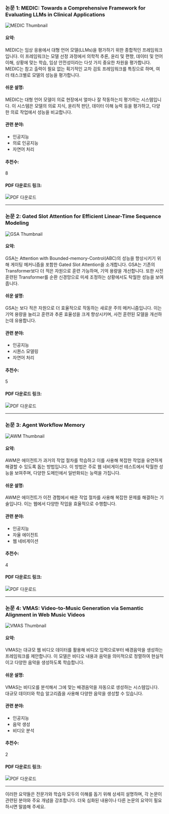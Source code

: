 ### 논문 1: MEDIC: Towards a Comprehensive Framework for Evaluating LLMs in Clinical Applications

![MEDIC Thumbnail](https://cdn-thumbnails.huggingface.co/social-thumbnails/papers/2409.07314.png)

#### 요약:
MEDIC는 임상 응용에서 대형 언어 모델(LLMs)을 평가하기 위한 종합적인 프레임워크입니다. 이 프레임워크는 모델 선정 과정에서 의학적 추론, 윤리 및 편향, 데이터 및 언어 이해, 상황에 맞는 학습, 임상 안전성이라는 다섯 가지 중요한 차원을 평가합니다. MEDIC는 참고 출력이 필요 없는 획기적인 교차 검토 프레임워크를 특징으로 하며, 여러 태스크별로 모델의 성능을 평가합니다.

#### 쉬운 설명:
MEDIC는 대형 언어 모델이 의료 현장에서 얼마나 잘 작동하는지 평가하는 시스템입니다. 이 시스템은 모델의 의료 지식, 윤리적 판단, 데이터 이해 능력 등을 평가하고, 다양한 의료 작업에서 성능을 비교합니다.

#### 관련 분야:
- 인공지능
- 의료 인공지능
- 자연어 처리

#### 추천수:
8

#### PDF 다운로드 링크:
![PDF 다운로드](https://arxiv.org/pdf/2409.07314)

---

### 논문 2: Gated Slot Attention for Efficient Linear-Time Sequence Modeling

![GSA Thumbnail](https://cdn-thumbnails.huggingface.co/social-thumbnails/papers/2409.07146.png)

#### 요약:
GSA는 Attention with Bounded-memory-Control(ABC)의 성능을 향상시키기 위해 게이팅 메커니즘을 포함한 Gated Slot Attention을 소개합니다. GSA는 기존의 Transformer보다 더 적은 자원으로 훈련 가능하며, 기억 용량을 개선합니다. 또한 사전 훈련된 Transformer를 순환 신경망으로 미세 조정하는 상황에서도 탁월한 성능을 보여줍니다.

#### 쉬운 설명:
GSA는 보다 적은 자원으로 더 효율적으로 작동하는 새로운 주의 메커니즘입니다. 이는 기억 용량을 늘리고 훈련과 추론 효율성을 크게 향상시키며, 사전 훈련된 모델을 개선하는데 유용합니다.

#### 관련 분야:
- 인공지능
- 시퀀스 모델링
- 자연어 처리

#### 추천수:
5

#### PDF 다운로드 링크:
![PDF 다운로드](https://arxiv.org/pdf/2409.07146)

---

### 논문 3: Agent Workflow Memory

![AWM Thumbnail](https://cdn-thumbnails.huggingface.co/social-thumbnails/papers/2409.07429.png)

#### 요약:
AWM은 에이전트가 과거의 작업 절차를 학습하고 이를 사용해 복잡한 작업을 유연하게 해결할 수 있도록 돕는 방법입니다. 이 방법은 주로 웹 네비게이션 테스트에서 탁월한 성능을 보여주며, 다양한 도메인에서 일반화되는 능력을 가집니다.

#### 쉬운 설명:
AWM은 에이전트가 이전 경험에서 배운 작업 절차를 사용해 복잡한 문제를 해결하는 기술입니다. 이는 웹에서 다양한 작업을 효율적으로 수행합니다.

#### 관련 분야:
- 인공지능
- 자율 에이전트
- 웹 네비게이션

#### 추천수:
4

#### PDF 다운로드 링크:
![PDF 다운로드](https://arxiv.org/pdf/2409.07429)

---

### 논문 4: VMAS: Video-to-Music Generation via Semantic Alignment in Web Music Videos

![VMAS Thumbnail](https://cdn-thumbnails.huggingface.co/social-thumbnails/papers/2409.07450.png)

#### 요약:
VMAS는 대규모 웹 비디오 데이터를 활용해 비디오 입력으로부터 배경음악을 생성하는 프레임워크를 제안합니다. 이 모델은 비디오 내용과 음악을 의미적으로 정렬하여 현실적이고 다양한 음악을 생성하도록 학습합니다.

#### 쉬운 설명:
VMAS는 비디오를 분석해서 그에 맞는 배경음악을 자동으로 생성하는 시스템입니다. 대규모 데이터와 학습 알고리즘을 사용해 다양한 음악을 생성할 수 있습니다.

#### 관련 분야:
- 인공지능
- 음악 생성
- 비디오 분석

#### 추천수:
2

#### PDF 다운로드 링크:
![PDF 다운로드](https://arxiv.org/pdf/2409.07450)

---

이러한 요약들은 전문가와 학습자 모두의 이해를 돕기 위해 상세히 설명하며, 각 논문이 관련된 분야와 주요 개념을 강조합니다. 더욱 심화된 내용이나 다른 논문의 요약이 필요하시면 말씀해 주세요.